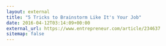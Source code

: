 ```yaml
---
layout: external
title: "5 Tricks to Brainstorm Like It's Your Job"
date: 2016-04-12T03:14:09+00:00
external_url: https://www.entrepreneur.com/article/234637
sitemap: false
---
```

